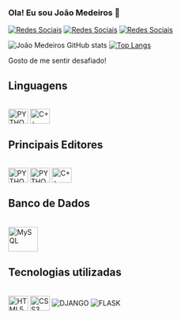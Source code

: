 ### Ola! Eu sou João Medeiros 👋

[![Redes Sociais](https://img.shields.io/badge/GitHub-100000?style=for-the-badge&logo=github&logoColor=white)](https://https://github.com/Medeiros-Joao)
[![Redes Sociais](https://img.shields.io/badge/LinkedIn-0077B5?style=for-the-badge&logo=linkedin&logoColor=white)](https://www.linkedin.com/in/joao-medeiros-eng-mecanico/)
[![Redes Sociais](https://img.shields.io/badge/WhatsApp-25D366?style=for-the-badge&logo=whatsapp&logoColor=white)](https://api.whatsapp.com/send?phone=5511975820761&text=Contato%20via%20GitHub)

![João Medeiros GitHub stats](https://github-readme-stats.vercel.app/api?username=Medeiros-Joao&show_icons=true&theme=highcontrast)
[![Top Langs](https://github-readme-stats.vercel.app/api/top-langs/?username=Medeiros-Joao)](https://github.com/anuraghazra/github-readme-stats)

Gosto de me sentir desafiado! 

## Linguagens

<div style="display: inline_block"><br/>
    <img align="center" alt= "PYTHON" height="30" width="40" src="https://cdn.jsdelivr.net/gh/devicons/devicon/icons/python/python-original.svg"/>
    <img align="center" alt= "C++" height="30" width="40" src="https://cdn.jsdelivr.net/gh/devicons/devicon/icons/cplusplus/cplusplus-original.svg"/>
</div>

## Principais Editores

<div style="display: inline_block"><br/>
    <img align="center" alt= "PYTHON" height="30" width="40" src="https://cdn.jsdelivr.net/gh/devicons/devicon/icons/vscode/vscode-original.svg"/>
    <img align="center" alt= "PYTHON" height="30" width="40" src="https://cdn.jsdelivr.net/gh/devicons/devicon/icons/pycharm/pycharm-original.svg"/>
    <img align="center" alt= "C++" height="30" width="40" src="https://cdn.jsdelivr.net/gh/devicons/devicon/icons/jupyter/jupyter-original-wordmark.svg"/>
</div>

## Banco de Dados

<div style="display: inline_block"><br/>
    <img align="center" alt= "MySQL" height="50" width="60" src="https://cdn.jsdelivr.net/gh/devicons/devicon/icons/mysql/mysql-original-wordmark.svg"/>
</div>

## Tecnologias utilizadas

<div style="display: inline_block"><br/>
    <img align="center" alt= "HTML5" height="30" width="40" src="https://cdn.jsdelivr.net/gh/devicons/devicon/icons/html5/html5-plain-wordmark.svg"/>
    <img align="center" alt= "CSS3" height="30" width="40" src="https://cdn.jsdelivr.net/gh/devicons/devicon/icons/css3/css3-original-wordmark.svg"/>
    <img align="center" alt= "DJANGO" src="https://img.shields.io/badge/Django-092E20?style=for-the-badge&logo=django&logoColor=white"/>
    <img align="center" alt= "FLASK" src="https://img.shields.io/badge/Flask-000000?style=for-the-badge&logo=flask&logoColor=white"/>
</div>

